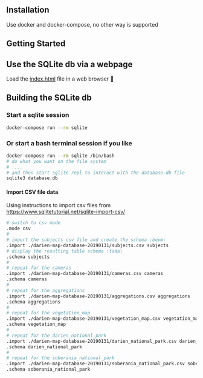 ## Installation

Use docker and docker-compose, no other way is supported

## Getting Started

## Use the SQLite db via a webpage

Load the [index.html](./index.html) file in a web browser 🎉

## Building the SQLite db

### Start a sqlite session

``` bash
docker-compose run --rm sqlite
```

### Or start a bash terminal session if you like

``` bash
docker-compose run --rm sqlite /bin/bash
# do what you want on the file system
# ....
# and then start sqlite repl to interact with the database.db file
sqlite3 database.db
```

#### Import CSV file data

Using instructions to import csv files from https://www.sqlitetutorial.net/sqlite-import-csv/

``` bash
# switch to csv mode
.mode csv
#
# import the subjects csv file and create the schema :boom:
.import ./darien-map-database-20190131/subjects.csv subjects
# display the resulting table schema :tada:
.schema subjects
#
# repeat for the cameras
.import ./darien-map-database-20190131/cameras.csv cameras
.schema cameras
#
# repeat for the aggregations
.import ./darien-map-database-20190131/aggregations.csv aggregations
.schema aggregations
#
# repeat for the vegetation_map
.import ./darien-map-database-20190131/vegetation_map.csv vegetation_map
.schema vegetation_map
#
# repeat for the darien_national_park
.import ./darien-map-database-20190131/darien_national_park.csv darien_national_park
.schema darien_national_park
#
# repeat for the soberania_national_park
.import ./darien-map-database-20190131/soberania_national_park.csv soberania_national_park
.schema soberania_national_park
```
